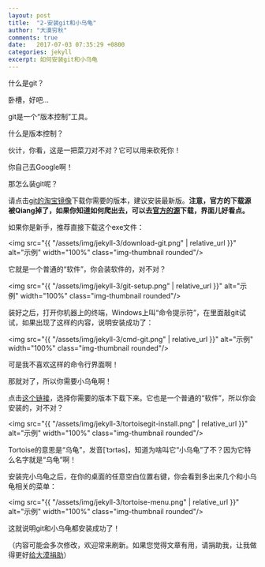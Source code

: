 ```yaml
---
layout: post
title:  "2-安装git和小乌龟"
author: "大漠穷秋"
comments: true
date:   2017-07-03 07:35:29 +0800
categories: jekyll
excerpt: 如何安装git和小乌龟
---
```


什么是git？

卧槽，好吧...

git是一个“版本控制”工具。

什么是版本控制？

伙计，你看，这是一把菜刀对不对？它可以用来砍死你！

你自己去Google啊！

那怎么装git呢？

请点击<a href="https://npm.taobao.org/mirrors/git-for-windows" target="_blank">git的淘宝镜像</a>下载你需要的版本，建议安装最新版。**注意，官方的下载源被Qiang掉了，如果你知道如何爬出去，可以去<a href="https://git-scm.com/downloads" target="_blank">官方的源</a>下载，界面儿好看点。**

如果你是新手，推荐直接下载这个exe文件：

<img src="{{ "/assets/img/jekyll-3/download-git.png" | relative_url }}" alt="示例" width="100%" class="img-thumbnail rounded"/>

它就是一个普通的“软件”，你会装软件的，对不对？

<img src="{{ "/assets/img/jekyll-3/git-setup.png" | relative_url }}" alt="示例" width="100%" class="img-thumbnail rounded"/>

装好之后，打开你机器上的终端，Windows上叫“命令提示符”，在里面敲git试试，如果出现了这样的内容，说明安装成功了：

<img src="{{ "/assets/img/jekyll-3/cmd-git.png" | relative_url }}" alt="示例" width="100%" class="img-thumbnail rounded"/>

可是我不喜欢这样的命令行界面啊！

那就对了，所以你需要小乌龟啊！

点击<a href="https://download.tortoisegit.org/tgit/" target="_blank">这个链接</a>，选择你需要的版本下载下来。它也是一个普通的“软件”，所以你会安装的，对不对？

<img src="{{ "/assets/img/jekyll-3/tortoisegit-install.png" | relative_url }}" alt="示例" width="100%" class="img-thumbnail rounded"/>

Tortoise的意思是“乌龟”，发音[ˈtɔrtəs]，知道为啥叫它“小乌龟”了不？因为它特么名字就是“乌龟”啊！

安装完小乌龟之后，在你的桌面的任意空白位置右键，你会看到多出来几个和小乌龟相关的菜单：

<img src="{{ "/assets/img/jekyll-3/tortoise-menu.png" | relative_url }}" alt="示例" width="100%" class="img-thumbnail rounded"/>

这就说明git和小乌龟都安装成功了！


（内容可能会多次修改，欢迎常来刷新。如果您觉得文章有用，请捐助我，让我做得更好<a href="http://damoqiongqiu.github.io/donate/index.html">给大漠捐助</a>）